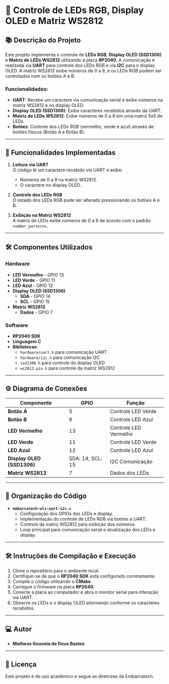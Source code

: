 # 🚦 Controle de LEDs RGB, Display OLED e Matriz WS2812

## 📚 Descrição do Projeto
Este projeto implementa o controle de **LEDs RGB**, **Display OLED (SSD1306)** e **Matriz de LEDs WS2812** utilizando a placa **RP2040**. A comunicação é realizada via **UART** para controle dos LEDs RGB e via **I2C** para o display OLED. A matriz WS2812 exibe números de 0 a 9, e os LEDs RGB podem ser controlados com os botões A e B.

### Funcionalidades:
- **UART**: Recebe um caractere via comunicação serial e exibe números na matriz WS2812 e no display OLED.
- **Display OLED (SSD1306)**: Exibe caracteres recebidos através da UART.
- **Matriz de LEDs WS2812**: Exibe números de 0 a 9 em uma matriz 5x5 de LEDs.
- **Botões**: Controle dos LEDs RGB (vermelho, verde e azul) através de botões físicos (Botão A e Botão B).

---

## 🎯 Funcionalidades Implementadas

1. **Leitura via UART**  
   O código lê um caractere recebido via UART e exibe:  
   - Números de 0 a 9 na matriz WS2812.  
   - O caractere no display OLED.  

2. **Controle dos LEDs RGB**  
   O estado dos LEDs RGB pode ser alterado pressionando os botões A e B.  

3. **Exibição na Matriz WS2812**  
   A matriz de LEDs exibe números de 0 a 9 de acordo com o padrão `number_patterns`.

---

## 🛠️ Componentes Utilizados

### **Hardware**
- **LED Vermelho** - GPIO 13  
- **LED Verde** - GPIO 11  
- **LED Azul** - GPIO 12  
- **Display OLED (SSD1306)**  
  - **SDA** - GPIO 14  
  - **SCL** - GPIO 15  
- **Matriz WS2812**  
  - **Dados** - GPIO 7  

### **Software**
- **RP2040 SDK**  
- **Linguagem C**  
- **Bibliotecas**:  
  - `hardware/uart.h` para comunicação UART  
  - `hardware/i2c.h` para comunicação I2C  
  - `ssd1306.h` para controle do display OLED  
  - `ws2812.pio.h` para controle da matriz WS2812  

---

## ⚙️ Diagrama de Conexões

| Componente        | GPIO  | Função     |
|-------------------|-------|------------|
| **Botão A**       | 5     | Controle LED Verde   |
| **Botão B**       | 6     | Controle LED Azul    |
| **LED Vermelho**  | 13    | Controle LED Vermelho |
| **LED Verde**     | 11    | Controle LED Verde   |
| **LED Azul**      | 12    | Controle LED Azul    |
| **Display OLED (SSD1306)** | SDA: 14, SCL: 15 | I2C Comunicação |
| **Matriz WS2812** | 7     | Dados dos LEDs       |

---

## 📂 Organização do Código

- **`embarcatech-wls-uart-i2c.c`**  
  - Configuração dos GPIOs dos LEDs e display.  
  - Implementação do controle de LEDs RGB via botões e UART.  
  - Controle da matriz WS2812 para exibição dos números.  
  - Loop principal para comunicação serial e atualização dos LEDs e display.

---

## 🛠️ Instruções de Compilação e Execução

1. Clone o repositório para o ambiente local.
2. Certifique-se de que o **RP2040 SDK** está configurado corretamente.
3. Compile o código utilizando o **CMake**.
4. Carregue o firmware na placa **RP2040**.
5. Conecte a placa ao computador e abra o monitor serial para interação via UART.
6. Observe os LEDs e o display OLED alternando conforme os caracteres recebidos.

---

## 💻 Autor
- **Matheus Gouveia de Deus Bastos**

---

## 📜 Licença
Este projeto é de uso acadêmico e segue as diretrizes da Embarcatech.
